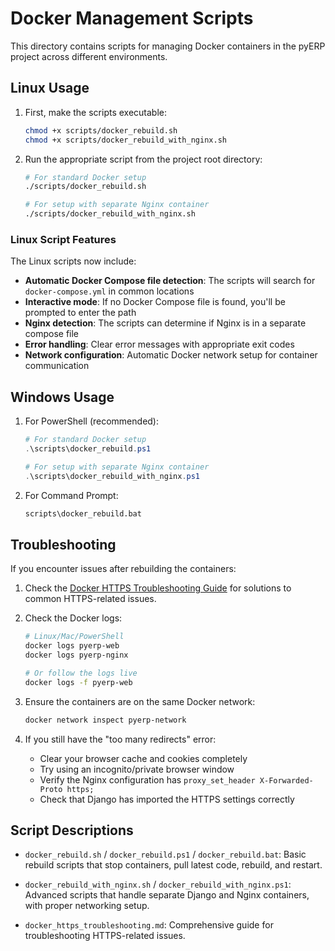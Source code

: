 # Docker Management Scripts

This directory contains scripts for managing Docker containers in the pyERP project across different environments.

## Linux Usage

1. First, make the scripts executable:

   ```bash
   chmod +x scripts/docker_rebuild.sh
   chmod +x scripts/docker_rebuild_with_nginx.sh
   ```

2. Run the appropriate script from the project root directory:

   ```bash
   # For standard Docker setup
   ./scripts/docker_rebuild.sh

   # For setup with separate Nginx container
   ./scripts/docker_rebuild_with_nginx.sh
   ```

### Linux Script Features

The Linux scripts now include:

- **Automatic Docker Compose file detection**: The scripts will search for `docker-compose.yml` in common locations
- **Interactive mode**: If no Docker Compose file is found, you'll be prompted to enter the path
- **Nginx detection**: The scripts can determine if Nginx is in a separate compose file
- **Error handling**: Clear error messages with appropriate exit codes
- **Network configuration**: Automatic Docker network setup for container communication

## Windows Usage

1. For PowerShell (recommended):

   ```powershell
   # For standard Docker setup
   .\scripts\docker_rebuild.ps1

   # For setup with separate Nginx container
   .\scripts\docker_rebuild_with_nginx.ps1
   ```

2. For Command Prompt:

   ```cmd
   scripts\docker_rebuild.bat
   ```

## Troubleshooting

If you encounter issues after rebuilding the containers:

1. Check the [Docker HTTPS Troubleshooting Guide](docker_https_troubleshooting.md) for solutions to common HTTPS-related issues.

2. Check the Docker logs:

   ```bash
   # Linux/Mac/PowerShell
   docker logs pyerp-web
   docker logs pyerp-nginx

   # Or follow the logs live
   docker logs -f pyerp-web
   ```

3. Ensure the containers are on the same Docker network:

   ```bash
   docker network inspect pyerp-network
   ```

4. If you still have the "too many redirects" error:
   - Clear your browser cache and cookies completely
   - Try using an incognito/private browser window
   - Verify the Nginx configuration has `proxy_set_header X-Forwarded-Proto https;`
   - Check that Django has imported the HTTPS settings correctly

## Script Descriptions

- `docker_rebuild.sh` / `docker_rebuild.ps1` / `docker_rebuild.bat`: Basic rebuild scripts that stop containers, pull latest code, rebuild, and restart.

- `docker_rebuild_with_nginx.sh` / `docker_rebuild_with_nginx.ps1`: Advanced scripts that handle separate Django and Nginx containers, with proper networking setup.

- `docker_https_troubleshooting.md`: Comprehensive guide for troubleshooting HTTPS-related issues.
